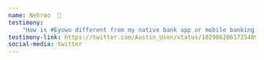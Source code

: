 ```yaml
---
name: Nehroo  💫
testimony: 
    "How is #Eyowo different from my native bank app or mobile banking ?"
testimony-link: https://twitter.com/Austin_Usen/status/1029662061725409280
social-media: twitter
---
```


